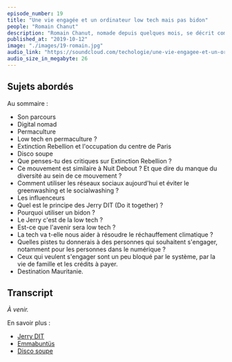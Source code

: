```yaml
---
episode_number: 19
title: "Une vie engagée et un ordinateur low tech mais pas bidon"
people: "Romain Chanut"
description: "Romain Chanut, nomade depuis quelques mois, se décrit comme facilitateur et DJ. Il est aussi le cofondateur de Jerry Do it together, un ordinateur dans un bidon fait à base d'éléments récupérés. On y parle de low tech, un peu de politique mais aussi d'Extinction Rebellion."
published_at: "2019-10-12"
image: "./images/19-romain.jpg"
audio_link: "https://soundcloud.com/techologie/une-vie-engagee-et-un-ordinateur-de-recup-dans-un-bidon-avec-romain-chanut"
audio_size_in_megabyte: 26
---
```


## Sujets abordés

Au sommaire :

* Son parcours
* Digital nomad
* Permaculture
* Low tech en permaculture ?
* Extinction Rebellion et l'occupation du centre de Paris
* Disco soupe
* Que penses-tu des critiques sur Extinction Rebellion ?
* Ce mouvement est similaire à Nuit Debout ? Et que dire du manque du diversité au sein de ce mouvement ?
* Comment utiliser les réseaux sociaux aujourd'hui et éviter le greenwashing et le socialwashing ?
* Les influenceurs
* Quel est le principe des Jerry DIT (Do it together) ?
* Pourquoi utiliser un bidon ?
* Le Jerry c'est de la low tech ?
* Est-ce que l'avenir sera low tech ?
* La tech va t-elle nous aider à résoudre le réchauffement climatique ?
* Quelles pistes tu donnerais à des personnes qui souhaitent s'engager, notamment pour les personnes dans le numérique ?
* Ceux qui veulent s'engager sont un peu bloqué par le système, par la vie de famille et les crédits à payer.
* Destination Mauritanie.

## Transcript

_À venir._

<div class="block">
En savoir plus :

* [Jerry DIT](https://youandjerrycan.org/)
* [Emmabuntüs](https://fr.wikipedia.org/wiki/Emmabunt%C3%BCs)
* [Disco soupe](http://discosoupe.org/)

</div>

